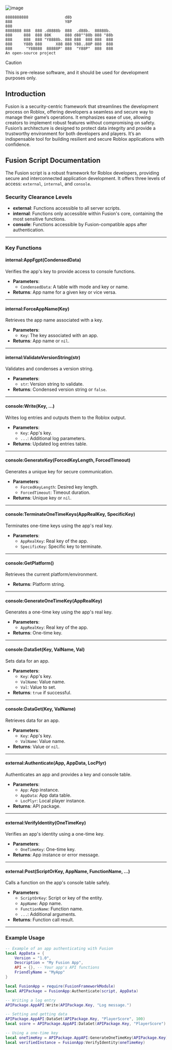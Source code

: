 ![image](https://github.com/dylancarr99/fusion/assets/172750460/9243044b-fbbb-4924-a2c5-288173578681)
```
8888888888                d8b                   
888                       Y8P                   
888                                             
8888888 888  888 .d8888b  888  .d88b.  88888b.  
888     888  888 88K      888 d88""88b 888 "88b 
888     888  888 "Y8888b. 888 888  888 888  888 
888     Y88b 888      X88 888 Y88..88P 888  888 
888      "Y88888  88888P' 888  "Y88P"  888  888
An open-source project
```
> [!CAUTION]
> This is pre-release software, and it should be used for development purposes only. 



## Introduction 
Fusion is a security-centric framework that streamlines the development process on Roblox, offering developers a seamless and secure way to manage their game’s operations. It emphasizes ease of use, allowing creators to implement robust features without compromising on safety. Fusion’s architecture is designed to protect data integrity and provide a trustworthy environment for both developers and players. It’s an indispensable tool for building resilient and secure Roblox applications with confidence.

## Fusion Script Documentation

The Fusion script is a robust framework for Roblox developers, providing secure and interconnected application development. It offers three levels of access: `external`, `internal`, and `console`.

### Security Clearance Levels
- **external**: Functions accessible to all server scripts.
- **internal**: Functions only accessible within Fusion's core, containing the most sensitive functions.
- **console**: Functions accessible by Fusion-compatible apps after authentication.

---

### Key Functions

#### internal:AppFgpt(CondensedData)
Verifies the app's key to provide access to console functions.
- **Parameters**:
  - `CondensedData`: A table with mode and key or name.
- **Returns**: App name for a given key or vice versa.

---

#### internal:ForceAppName(Key)
Retrieves the app name associated with a key.
- **Parameters**:
  - `Key`: The key associated with an app.
- **Returns**: App name or `nil`.

---

#### internal:ValidateVersionString(str)
Validates and condenses a version string.
- **Parameters**:
  - `str`: Version string to validate.
- **Returns**: Condensed version string or `false`.

---

#### console:Write(Key, ...)
Writes log entries and outputs them to the Roblox output.
- **Parameters**:
  - `Key`: App's key.
  - `...`: Additional log parameters.
- **Returns**: Updated log entries table.

---

#### console:GenerateKey(ForcedKeyLength, ForcedTimeout)
Generates a unique key for secure communication.
- **Parameters**:
  - `ForcedKeyLength`: Desired key length.
  - `ForcedTimeout`: Timeout duration.
- **Returns**: Unique key or `nil`.

---

#### console:TerminateOneTimeKeys(AppRealKey, SpecificKey)
Terminates one-time keys using the app's real key.
- **Parameters**:
  - `AppRealKey`: Real key of the app.
  - `SpecificKey`: Specific key to terminate.

---

#### console:GetPlatform()
Retrieves the current platform/environment.
- **Returns**: Platform string.

---

#### console:GenerateOneTimeKey(AppRealKey)
Generates a one-time key using the app's real key.
- **Parameters**:
  - `AppRealKey`: Real key of the app.
- **Returns**: One-time key.

---

#### console:DataSet(Key, ValName, Val)
Sets data for an app.
- **Parameters**:
  - `Key`: App's key.
  - `ValName`: Value name.
  - `Val`: Value to set.
- **Returns**: `true` if successful.

---

#### console:DataGet(Key, ValName)
Retrieves data for an app.
- **Parameters**:
  - `Key`: App's key.
  - `ValName`: Value name.
- **Returns**: Value or `nil`.

---

#### external:Authenticate(App, AppData, LocPlyr)
Authenticates an app and provides a key and console table.
- **Parameters**:
  - `App`: App instance.
  - `AppData`: App data table.
  - `LocPlyr`: Local player instance.
- **Returns**: API package.

---

#### external:VerifyIdentity(OneTimeKey)
Verifies an app's identity using a one-time key.
- **Parameters**:
  - `OneTimeKey`: One-time key.
- **Returns**: App instance or error message.

---

#### external:Post(ScriptOrKey, AppName, FunctionName, ...)
Calls a function on the app's console table safely.
- **Parameters**:
  - `ScriptOrKey`: Script or key of the entity.
  - `AppName`: App name.
  - `FunctionName`: Function name.
  - `...`: Additional arguments.
- **Returns**: Function call result.

---

### Example Usage

```lua
-- Example of an app authenticating with Fusion
local AppData = {
    Version = "1.0",
    Description = "My Fusion App",
    API = {}, -- Your app's API functions
    FriendlyName = "MyApp"
}

local FusionApp = require(FusionFrameworkModule)
local APIPackage = FusionApp:Authenticate(script, AppData)

-- Writing a log entry
APIPackage.AppAPI:Write(APIPackage.Key, "Log message.")

-- Setting and getting data
APIPackage.AppAPI:DataSet(APIPackage.Key, "PlayerScore", 100)
local score = APIPackage.AppAPI:DataGet(APIPackage.Key, "PlayerScore")

-- Using a one-time key
local oneTimeKey = APIPackage.AppAPI:GenerateOneTimeKey(APIPackage.Key)
local verifiedInstance = FusionApp:VerifyIdentity(oneTimeKey)

